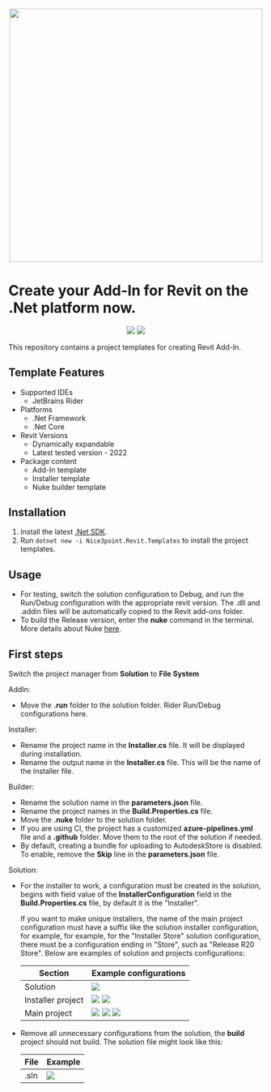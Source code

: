 <h3 align="center"><img src="https://i.imgur.com/v34P0ro.png" width="500px"></h3>

# Create your Add-In for Revit on the .Net platform now.

<p align="center">
  <a href="https://www.nuget.org/packages/Nice3point.Revit.Templates"><img src="https://img.shields.io/nuget/v/Nice3point.Revit.Templates?style=for-the-badge"></a>
  <a href="https://github.com/Nice3point/RevitTemplate/commits/main"><img src="https://img.shields.io/github/last-commit/Nice3point/RevitTemplate?style=for-the-badge"></a>
</p>
This repository contains a project templates for creating Revit Add-In.

## Template Features

* Supported IDEs
    * JetBrains Rider
* Platforms
    * .Net Framework
    * .Net Core
* Revit Versions
    * Dynamically expandable
    * Latest tested version - 2022
* Package content
    * Add-In template
    * Installer template
    * Nuke builder template

## Installation

1. Install the latest [.Net SDK](https://dotnet.microsoft.com/download).
1. Run `dotnet new -i Nice3point.Revit.Templates` to install the project templates.

## Usage

* For testing, switch the solution configuration to Debug, and run the Run/Debug configuration with the appropriate
  revit version. The .dll and .addin files will be automatically copied to the Revit add-ons folder.
* To build the Release version, enter the **nuke** command in the terminal. More details about Nuke
  [here](https://github.com/nuke-build/nuke).

## First steps

Switch the project manager from **Solution** to **File System**

AddIn:

* Move the **.run** folder to the solution folder. Rider Run/Debug configurations here.

Installer:

* Rename the project name in the **Installer.cs** file. It will be displayed during installation.
* Rename the output name in the **Installer.cs** file. This will be the name of the installer file.

Builder:

* Rename the solution name in the **parameters.json** file.
* Rename the project names in the **Build.Properties.cs** file.
* Move the **.nuke** folder to the solution folder.
* If you are using CI, the project has a customized **azure-pipelines.yml** file and a **.github** folder. Move them to
  the root of the solution if needed.
* By default, creating a bundle for uploading to AutodeskStore is disabled. To enable, remove the **Skip** line in
  the **parameters.json** file.

Solution:

* For the installer to work, a configuration must be created in the solution, begins with field value of the
  **InstallerConfiguration** field in the **Build.Properties.cs** file, by default it is the "Installer".

  If you want to make unique installers, the name of the main project configuration must have a suffix like the solution
  installer configuration, for example, for example, for the "Installer Store" solution configuration, there must be a
  configuration ending in "Store", such as "Release R20 Store". Below are examples of solution and projects
  configurations:

  | Section             | Example configurations               |
  | ------------------- | ------------------------------------ |
  | Solution            | ![](https://i.imgur.com/LnnjYYu.png) |
  | Installer project   | ![](https://i.imgur.com/uW9Wxjp.png) ![](https://i.imgur.com/OhVDh6m.png) |
  | Main project        | ![](https://i.imgur.com/XpxVFcB.png) ![](https://i.imgur.com/53auQ0K.png) ![](https://i.imgur.com/TuVKQrZ.png)|

* Remove all unnecessary configurations from the solution, the **build** project should not build. The solution file
  might look like this:

  | File   | Example                              |
  | ------ | ------------------------------------ |
  | .sln   | ![](https://i.imgur.com/3VQQtwQ.png) |
